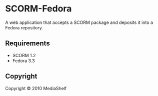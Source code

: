 SCORM-Fedora
============

A web application that accepts a SCORM package and deposits it into a Fedora repository.

Requirements
------------

* SCORM 1.2
* Fedora 3.3

Copyright
---------

Copyright &copy; 2010 MediaShelf
